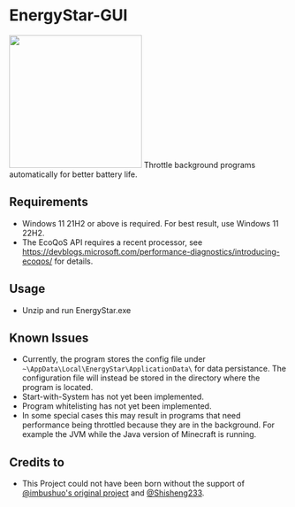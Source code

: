# EnergyStar-GUI

<img src=https://user-images.githubusercontent.com/17510335/186140548-4d4876cc-7381-4b5e-bb34-3914e2305a74.png width=240 height=240 />
Throttle background programs automatically for better battery life.

## Requirements

- Windows 11 21H2 or above is required. For best result, use Windows 11 22H2.
- The EcoQoS API requires a recent processor, see https://devblogs.microsoft.com/performance-diagnostics/introducing-ecoqos/ for details.

## Usage

- Unzip and run EnergyStar.exe

## Known Issues

- Currently, the program stores the config file under `~\AppData\Local\EnergyStar\ApplicationData\` for data persistance. The configuration file will instead be stored in the directory where the program is located.
- Start-with-System has not yet been implemented.
- Program whitelisting has not yet been implemented.
- In some special cases this may result in programs that need performance being throttled because they are in the background. For example the JVM while the Java version of Minecraft is running.

## Credits to

- This Project could not have been born without the support of [@imbushuo's original project](https://github.com/imbushuo/EnergyStar) and [@Shisheng233](https://github.com/Shisheng233).
